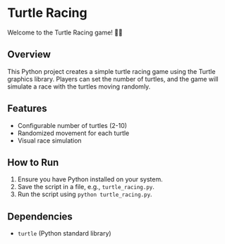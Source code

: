 # Turtle Racing

Welcome to the Turtle Racing game! 🐢🏁

## Overview
This Python project creates a simple turtle racing game using the Turtle graphics library. Players can set the number of turtles, and the game will simulate a race with the turtles moving randomly.

## Features
- Configurable number of turtles (2-10)
- Randomized movement for each turtle
- Visual race simulation

## How to Run
1. Ensure you have Python installed on your system.
2. Save the script in a file, e.g., `turtle_racing.py`.
3. Run the script using `python turtle_racing.py`.

## Dependencies
- `turtle` (Python standard library)


